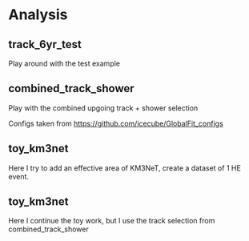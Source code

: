 # Analysis

## track_6yr_test

Play around with the test example

## combined_track_shower

Play with the combined upgoing track + shower selection

Configs taken from https://github.com/icecube/GlobalFit_configs

## toy_km3net

Here I try to add an effective area of KM3NeT, create a dataset of 1 HE event.

## toy_km3net

Here I continue the toy work, but I use the track selection from combined_track_shower